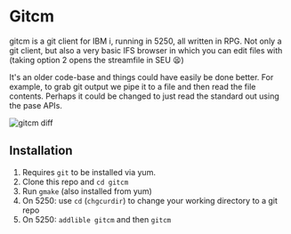 # Gitcm

gitcm is a git client for IBM i, running in 5250, all written in RPG. Not only a git client, but also a very basic IFS browser in which you can edit files with (taking option 2 opens the streamfile in SEU 😫)

It's an older code-base and things could have easily be done better. For example, to grab git output we pipe it to a file and then read the file contents. Perhaps it could be changed to just read the standard out using the pase APIs.

![gitcm diff](https://i.imgur.com/s7oGYSW.png)

## Installation

1. Requires `git` to be installed via yum.
2. Clone this repo and `cd gitcm`
3. Run `gmake` (also installed from yum)
5. On 5250: use `cd` (`chgcurdir`) to change your working directory to a git repo
4. On 5250: `addlible gitcm` and then `gitcm`
